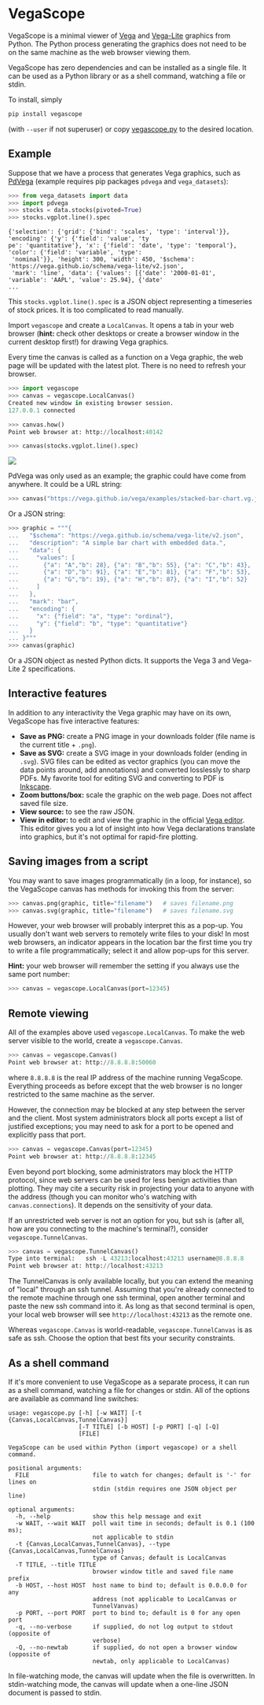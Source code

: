 VegaScope
=========

VegaScope is a minimal viewer of [Vega](https://vega.github.io/vega/) and [Vega-Lite](https://vega.github.io/vega-lite/) graphics from Python. The Python process generating the graphics does not need to be on the same machine as the web browser viewing them.

VegaScope has zero dependencies and can be installed as a single file. It can be used as a Python library or as a shell command, watching a file or stdin.

To install, simply

```bash
pip install vegascope
```

(with `--user` if not superuser) or copy [vegascope.py](https://raw.githubusercontent.com/diana-hep/vegascope/master/vegascope.py) to the desired location.

Example
-------

Suppose that we have a process that generates Vega graphics, such as [PdVega](https://jakevdp.github.io/pdvega/) (example requires pip packages `pdvega` and `vega_datasets`):

```python
>>> from vega_datasets import data
>>> import pdvega
>>> stocks = data.stocks(pivoted=True)
>>> stocks.vgplot.line().spec
```
```
{'selection': {'grid': {'bind': 'scales', 'type': 'interval'}}, 'encoding': {'y': {'field': 'value', 'ty
pe': 'quantitative'}, 'x': {'field': 'date', 'type': 'temporal'}, 'color': {'field': 'variable', 'type':
 'nominal'}}, 'height': 300, 'width': 450, '$schema': 'https://vega.github.io/schema/vega-lite/v2.json',
 'mark': 'line', 'data': {'values': [{'date': '2000-01-01', 'variable': 'AAPL', 'value': 25.94}, {'date'
...
```

This `stocks.vgplot.line().spec` is a JSON object representing a timeseries of stock prices. It is too complicated to read manually.

Import `vegascope` and create a `LocalCanvas`. It opens a tab in your web browser (**hint:** check other desktops or create a browser window in the current desktop first!) for drawing Vega graphics.

Every time the canvas is called as a function on a Vega graphic, the web page will be updated with the latest plot. There is no need to refresh your browser.

```python
>>> import vegascope
>>> canvas = vegascope.LocalCanvas()
Created new window in existing browser session.
127.0.0.1 connected

>>> canvas.how()
Point web browser at: http://localhost:40142

>>> canvas(stocks.vgplot.line().spec)
```

![](example.png)

PdVega was only used as an example; the graphic could have come from anywhere. It could be a URL string:

```python
>>> canvas("https://vega.github.io/vega/examples/stacked-bar-chart.vg.json")
```

Or a JSON string:

```python
>>> graphic = """{
...   "$schema": "https://vega.github.io/schema/vega-lite/v2.json",
...   "description": "A simple bar chart with embedded data.",
...   "data": {
...     "values": [
...       {"a": "A","b": 28}, {"a": "B","b": 55}, {"a": "C","b": 43},
...       {"a": "D","b": 91}, {"a": "E","b": 81}, {"a": "F","b": 53},
...       {"a": "G","b": 19}, {"a": "H","b": 87}, {"a": "I","b": 52}
...     ]
...   },
...   "mark": "bar",
...   "encoding": {
...     "x": {"field": "a", "type": "ordinal"},
...     "y": {"field": "b", "type": "quantitative"}
...   }
... }"""
>>> canvas(graphic)
```

Or a JSON object as nested Python dicts. It supports the Vega 3 and Vega-Lite 2 specifications.

Interactive features
--------------------

In addition to any interactivity the Vega graphic may have on its own, VegaScope has five interactive features:

   - **Save as PNG:** create a PNG image in your downloads folder (file name is the current title + `.png`).
   - **Save as SVG:** create a SVG image in your downloads folder (ending in `.svg`). SVG files can be edited as vector graphics (you can move the data points around, add annotations) and converted losslessly to sharp PDFs. My favorite tool for editing SVG and converting to PDF is [Inkscape](https://inkscape.org/).
   - **Zoom buttons/box:** scale the graphic on the web page. Does not affect saved file size.
   - **View source:** to see the raw JSON.
   - **View in editor:** to edit and view the graphic in the official [Vega editor](https://vega.github.io/editor). This editor gives you a lot of insight into how Vega declarations translate into graphics, but it's not optimal for rapid-fire plotting.

Saving images from a script
---------------------------

You may want to save images programmatically (in a loop, for instance), so the VegaScope canvas has methods for invoking this from the server:

```python
>>> canvas.png(graphic, title="filename")   # saves filename.png
>>> canvas.svg(graphic, title="filename")   # saves filename.svg
```

However, your web browser will probably interpret this as a pop-up. You usually don't want web servers to remotely write files to your disk! In most web browsers, an indicator appears in the location bar the first time you try to write a file programmatically; select it and allow pop-ups for this server.

**Hint:** your web browser will remember the setting if you always use the same port number:

```python
>>> canvas = vegascope.LocalCanvas(port=12345)
```

Remote viewing
--------------

All of the examples above used `vegascope.LocalCanvas`. To make the web server visible to the world, create a `vegascope.Canvas`.

```python
>>> canvas = vegascope.Canvas()
Point web browser at: http://8.8.8.8:50060
```

where `8.8.8.8` is the real IP address of the machine running VegaScope. Everything proceeds as before except that the web browser is no longer restricted to the same machine as the server.

However, the connection may be blocked at any step between the server and the client. Most system administrators block all ports except a list of justified exceptions; you may need to ask for a port to be opened and explicitly pass that port.

```python
>>> canvas = vegascope.Canvas(port=12345)
Point web browser at: http://8.8.8.8:12345
```

Even beyond port blocking, some administrators may block the HTTP protocol, since web servers can be used for less benign activities than plotting. They may cite a security risk in projecting your data to anyone with the address (though you can monitor who's watching with `canvas.connections`). It depends on the sensitivity of your data.

If an unrestricted web server is not an option for you, but ssh is (after all, how are you connecting to the machine's terminal?), consider `vegascope.TunnelCanvas`.

```python
>>> canvas = vegascope.TunnelCanvas()
Type into terminal:   ssh -L 43213:localhost:43213 username@8.8.8.8
Point web browser at: http://localhost:43213
```

The TunnelCanvas is only available locally, but you can extend the meaning of "local" through an ssh tunnel. Assuming that you're already connected to the remote machine through one ssh terminal, open another terminal and paste the new ssh command into it. As long as that second terminal is open, your local web browser will see `http://localhost:43213` as the remote one.

Whereas `vegascope.Canvas` is world-readable, `vegascope.TunnelCanvas` is as safe as ssh. Choose the option that best fits your security constraints.

As a shell command
------------------

If it's more convenient to use VegaScope as a separate process, it can run as a shell command, watching a file for changes or stdin. All of the options are available as command line switches:

```
usage: vegascope.py [-h] [-w WAIT] [-t {Canvas,LocalCanvas,TunnelCanvas}]
                    [-T TITLE] [-b HOST] [-p PORT] [-q] [-Q]
                    [FILE]

VegaScope can be used within Python (import vegascope) or a shell command.

positional arguments:
  FILE                  file to watch for changes; default is '-' for lines on
                        stdin (stdin requires one JSON object per line)

optional arguments:
  -h, --help            show this help message and exit
  -w WAIT, --wait WAIT  poll wait time in seconds; default is 0.1 (100 ms);
                        not applicable to stdin
  -t {Canvas,LocalCanvas,TunnelCanvas}, --type {Canvas,LocalCanvas,TunnelCanvas}
                        type of Canvas; default is LocalCanvas
  -T TITLE, --title TITLE
                        browser window title and saved file name prefix
  -b HOST, --host HOST  host name to bind to; default is 0.0.0.0 for any
                        address (not applicable to LocalCanvas or
                        TunnelVanvas)
  -p PORT, --port PORT  port to bind to; default is 0 for any open port
  -q, --no-verbose      if supplied, do not log output to stdout (opposite of
                        verbose)
  -Q, --no-newtab       if supplied, do not open a browser window (opposite of
                        newtab, only applicable to LocalCanvas)
```

In file-watching mode, the canvas will update when the file is overwritten. In stdin-watching mode, the canvas will update when a one-line JSON document is passed to stdin.
